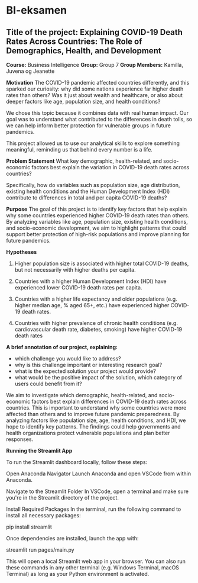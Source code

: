 # BI-eksamen
## **Title of the project:** Explaining COVID-19 Death Rates Across Countries: The Role of Demographics, Health, and Development

**Course:** Business Intelligence 
**Group:** Group 7
**Group Members:** Kamilla, Juvena og Jeanette


**Motivation**
The COVID-19 pandemic affected countries differently, and this sparked our curiosity: why did some nations experience far higher death rates than others? Was it just about wealth and healthcare, or also about deeper factors like age, population size, and health conditions?

We chose this topic because it combines data with real human impact. Our goal was to understand what contributed to the differences in death tolls, so we can help inform better protection for vulnerable groups in future pandemics.

This project allowed us to use our analytical skills to explore something meaningful, reminding us that behind every number is a life.


**Problem Statement**
What key demographic, health-related, and socio-economic factors best explain the variation in COVID-19 death rates across countries? 

Specifically, how do variables such as population size, age distribution, existing health conditions and the Human Development Index (HDI) contribute to differences in total and per capita COVID-19 deaths?  

**Purpose**
The goal of this project is to identify key factors that help explain why some countries experienced higher COVID-19 death rates than others. By analyzing variables like age, population size, existing health conditions, and socio-economic development, we aim to highlight patterns that could support better protection of high-risk populations and improve planning for future pandemics.


**Hypotheses**
1. Higher population size is associated with higher total COVID-19 deaths, but not necessarily with higher deaths per capita. 

2. Countries with a higher Human Development Index (HDI) have experienced lower COVID-19 death rates per capita. 

3. Countries with a higher life expectancy and older populations (e.g. higher median age, % aged 65+, etc.) have experienced higher COVID-19 death rates.

4. Countries with higher prevalence of chronic health conditions (e.g. cardiovascular death rate, diabetes, smoking) have higher COVID-19 death rates


**A brief annotation of our project, explaining:** 
- which challenge you would like to address? 
- why is this challenge important or interesting research goal? 
- what is the expected solution your project would provide? 
- what would be the positive impact of the solution, which category of users could benefit from it? 

We aim to investigate which demographic, health-related, and socio-economic factors best explain differences in COVID-19 death rates across countries. This is important to understand why some countries were more affected than others and to improve future pandemic preparedness. By analyzing factors like population size, age, health conditions, and HDI, we hope to identify key patterns. The findings could help governments and health organizations protect vulnerable populations and plan better responses.



**Running the Streamlit App**

To run the Streamlit dashboard locally, follow these steps:

Open Anaconda Navigator Launch Anaconda and open VSCode from within Anaconda.

Navigate to the Streamlit Folder In VSCode, open a terminal and make sure you're in the Streamlit directory of the project.

Install Required Packages In the terminal, run the following command to install all necessary packages:

pip install streamlit

Once dependencies are installed, launch the app with:

streamlit run pages/main.py

This will open a local Streamlit web app in your browser. You can also run these commands in any other terminal (e.g. Windows Terminal, macOS Terminal) as long as your Python environment is activated.